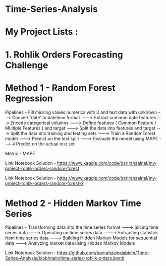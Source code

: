 # Time-Series-Analysis


# My Project Lists :


# 1. Rohlik Orders Forecasting Challenge

# Method 1 - Random Forest Regression

Pipelines - Fill missing values numerics with 0  and text data with unknown ---> Convert 'date' to datetime format ---> Extract common date features 
---> Encode categorical columns ---> Define features ( Common Feature / Multiple Features ) and target ---> Split the data into features and target 
---> Split the data into training and testing sets ---> Train a RandomForest model ---> Predict on the test split ---> Evaluate the model using MAPE
---> # Predict on the actual test set

Metric - MAPE

Link Notebook Solution - https://www.kaggle.com/code/barirahzainal/my-project-rohlik-orders-random-forest

Link Notebook Solution - https://www.kaggle.com/code/barirahzainal/my-project-rohlik-orders-random-forest-2




# Method 2 - Hidden Markov Time Series


Pipelines -  Transforming data into the time series format --->  Slicing time series data ---> Operating on time series data 
----> Extracting statistics from time series data ---> Building Hidden Markov Models for sequential data ---> Analyzing market data using Hidden Markov Models

Link Notebook Solution - https://github.com/barirahzainalabidin/Time-Series-Analysis/blob/main/time-series-rohlik-orders.ipynb



